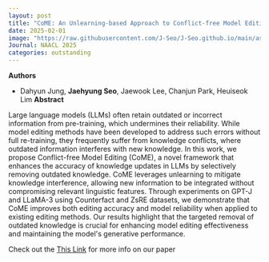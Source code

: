 ```yaml
---
layout: post
title: "CoME: An Unlearning-based Approach to Conflict-free Model Editing"
date: 2025-02-01
image: "https://raw.githubusercontent.com/J-Seo/J-Seo.github.io/main/assets/img/naacl2025.png"
Journal: NAACL 2025
categories: outstanding
---
```


**Authors**
- Dahyun Jung, **Jaehyung Seo**, Jaewook Lee, Chanjun Park, Heuiseok Lim
**Abstract**

Large language models (LLMs) often retain outdated or incorrect information from pre-training, which undermines their reliability. While model editing methods have been developed to address such errors without full re-training, they frequently suffer from knowledge conflicts, where outdated information interferes with new knowledge. In this work, we propose Conflict-free Model Editing (CoME), a novel framework that enhances the accuracy of knowledge updates in LLMs by selectively removing outdated knowledge. CoME leverages unlearning to mitigate knowledge interference, allowing new information to be integrated without compromising relevant linguistic features. Through experiments on GPT-J and LLaMA-3 using Counterfact and ZsRE datasets, we demonstrate that CoME improves both editing accuracy and model reliability when applied to existing editing methods. Our results highlight that the targeted removal of outdated knowledge is crucial for enhancing model editing effectiveness and maintaining the model's generative performance.


Check out the [This Link][DOI] for more info on our paper

[DOI]: TBD

